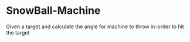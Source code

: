 # SnowBall-Machine
Given a target and calculate the angle for machine to throw in-order to hit the target
